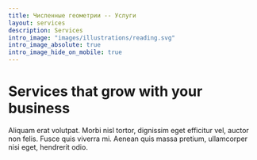 ```yaml
---
title: Численные геометрии -- Услуги
layout: services
description: Services
intro_image: "images/illustrations/reading.svg"
intro_image_absolute: true
intro_image_hide_on_mobile: true
---
```


# Services that grow with your business

Aliquam erat volutpat. Morbi nisl tortor, dignissim eget efficitur vel, auctor non felis. Fusce quis viverra mi. Aenean quis massa pretium, ullamcorper nisi eget, hendrerit odio.
